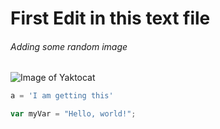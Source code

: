 # First Edit in this text file

###### Adding some random image
![Image of Yaktocat](https://octodex.github.com/images/yaktocat.png)

```python
a = 'I am getting this'
```

``` javascript
var myVar = "Hello, world!";
```
